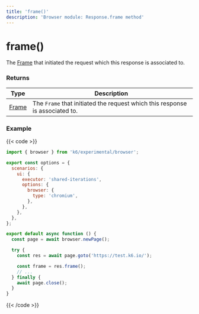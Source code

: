 ```yaml
---
title: 'frame()'
description: 'Browser module: Response.frame method'
---
```


# frame()

The [Frame](https://grafana.com/docs/k6/<K6_VERSION>/javascript-api/k6-experimental/browser/frame/) that initiated the request which this response is associated to.

### Returns

| Type                                                                                            | Description                                                                  |
| ----------------------------------------------------------------------------------------------- | ---------------------------------------------------------------------------- |
| [Frame](https://grafana.com/docs/k6/<K6_VERSION>/javascript-api/k6-experimental/browser/frame/) | The `Frame` that initiated the request which this response is associated to. |

### Example

{{< code >}}

```javascript
import { browser } from 'k6/experimental/browser';

export const options = {
  scenarios: {
    ui: {
      executor: 'shared-iterations',
      options: {
        browser: {
          type: 'chromium',
        },
      },
    },
  },
};

export default async function () {
  const page = await browser.newPage();

  try {
    const res = await page.goto('https://test.k6.io/');

    const frame = res.frame();
    // ...
  } finally {
    await page.close();
  }
}
```

{{< /code >}}
